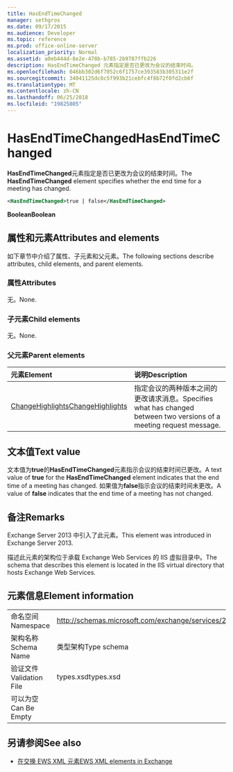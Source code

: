 ```yaml
---
title: HasEndTimeChanged
manager: sethgros
ms.date: 09/17/2015
ms.audience: Developer
ms.topic: reference
ms.prod: office-online-server
localization_priority: Normal
ms.assetid: a0eb444d-8e2e-478b-b785-2b9787ffb226
description: HasEndTimeChanged 元素指定是否已更改为会议的结束时间。
ms.openlocfilehash: 046bb302d6f7052c6f1757ce393583b305311e2f
ms.sourcegitcommit: 34041125dc8c5f993b21cebfc4f8b72f0fd2cb6f
ms.translationtype: MT
ms.contentlocale: zh-CN
ms.lasthandoff: 06/25/2018
ms.locfileid: "19825805"
---
```

# <a name="hasendtimechanged"></a><span data-ttu-id="e819a-103">HasEndTimeChanged</span><span class="sxs-lookup"><span data-stu-id="e819a-103">HasEndTimeChanged</span></span>

<span data-ttu-id="e819a-104">**HasEndTimeChanged**元素指定是否已更改为会议的结束时间。</span><span class="sxs-lookup"><span data-stu-id="e819a-104">The **HasEndTimeChanged** element specifies whether the end time for a meeting has changed.</span></span> 
  
```XML
<HasEndTimeChanged>true | false</HasEndTimeChanged>
```

 <span data-ttu-id="e819a-105">**Boolean**</span><span class="sxs-lookup"><span data-stu-id="e819a-105">**Boolean**</span></span>
## <a name="attributes-and-elements"></a><span data-ttu-id="e819a-106">属性和元素</span><span class="sxs-lookup"><span data-stu-id="e819a-106">Attributes and elements</span></span>

<span data-ttu-id="e819a-107">如下章节中介绍了属性、子元素和父元素。</span><span class="sxs-lookup"><span data-stu-id="e819a-107">The following sections describe attributes, child elements, and parent elements.</span></span>
  
### <a name="attributes"></a><span data-ttu-id="e819a-108">属性</span><span class="sxs-lookup"><span data-stu-id="e819a-108">Attributes</span></span>

<span data-ttu-id="e819a-109">无。</span><span class="sxs-lookup"><span data-stu-id="e819a-109">None.</span></span>
  
### <a name="child-elements"></a><span data-ttu-id="e819a-110">子元素</span><span class="sxs-lookup"><span data-stu-id="e819a-110">Child elements</span></span>

<span data-ttu-id="e819a-111">无。</span><span class="sxs-lookup"><span data-stu-id="e819a-111">None.</span></span>
  
### <a name="parent-elements"></a><span data-ttu-id="e819a-112">父元素</span><span class="sxs-lookup"><span data-stu-id="e819a-112">Parent elements</span></span>

|<span data-ttu-id="e819a-113">**元素**</span><span class="sxs-lookup"><span data-stu-id="e819a-113">**Element**</span></span>|<span data-ttu-id="e819a-114">**说明**</span><span class="sxs-lookup"><span data-stu-id="e819a-114">**Description**</span></span>|
|:-----|:-----|
|[<span data-ttu-id="e819a-115">ChangeHighlights</span><span class="sxs-lookup"><span data-stu-id="e819a-115">ChangeHighlights</span></span>](changehighlights.md) <br/> |<span data-ttu-id="e819a-116">指定会议的两种版本之间的更改请求消息。</span><span class="sxs-lookup"><span data-stu-id="e819a-116">Specifies what has changed between two versions of a meeting request message.</span></span>  <br/> |
   
## <a name="text-value"></a><span data-ttu-id="e819a-117">文本值</span><span class="sxs-lookup"><span data-stu-id="e819a-117">Text value</span></span>

<span data-ttu-id="e819a-118">文本值为**true**的**HasEndTimeChanged**元素指示会议的结束时间已更改。</span><span class="sxs-lookup"><span data-stu-id="e819a-118">A text value of **true** for the **HasEndTimeChanged** element indicates that the end time of a meeting has changed.</span></span> <span data-ttu-id="e819a-119">如果值为**false**指示会议的结束时间未更改。</span><span class="sxs-lookup"><span data-stu-id="e819a-119">A value of **false** indicates that the end time of a meeting has not changed.</span></span> 
  
## <a name="remarks"></a><span data-ttu-id="e819a-120">备注</span><span class="sxs-lookup"><span data-stu-id="e819a-120">Remarks</span></span>

<span data-ttu-id="e819a-121">Exchange Server 2013 中引入了此元素。</span><span class="sxs-lookup"><span data-stu-id="e819a-121">This element was introduced in Exchange Server 2013.</span></span>
  
<span data-ttu-id="e819a-122">描述此元素的架构位于承载 Exchange Web Services 的 IIS 虚拟目录中。</span><span class="sxs-lookup"><span data-stu-id="e819a-122">The schema that describes this element is located in the IIS virtual directory that hosts Exchange Web Services.</span></span>
  
## <a name="element-information"></a><span data-ttu-id="e819a-123">元素信息</span><span class="sxs-lookup"><span data-stu-id="e819a-123">Element information</span></span>

|||
|:-----|:-----|
|<span data-ttu-id="e819a-124">命名空间</span><span class="sxs-lookup"><span data-stu-id="e819a-124">Namespace</span></span>  <br/> |http://schemas.microsoft.com/exchange/services/2006/types  <br/> |
|<span data-ttu-id="e819a-125">架构名称</span><span class="sxs-lookup"><span data-stu-id="e819a-125">Schema Name</span></span>  <br/> |<span data-ttu-id="e819a-126">类型架构</span><span class="sxs-lookup"><span data-stu-id="e819a-126">Type schema</span></span>  <br/> |
|<span data-ttu-id="e819a-127">验证文件</span><span class="sxs-lookup"><span data-stu-id="e819a-127">Validation File</span></span>  <br/> |<span data-ttu-id="e819a-128">types.xsd</span><span class="sxs-lookup"><span data-stu-id="e819a-128">types.xsd</span></span>  <br/> |
|<span data-ttu-id="e819a-129">可以为空</span><span class="sxs-lookup"><span data-stu-id="e819a-129">Can Be Empty</span></span>  <br/> ||
   
## <a name="see-also"></a><span data-ttu-id="e819a-130">另请参阅</span><span class="sxs-lookup"><span data-stu-id="e819a-130">See also</span></span>



- [<span data-ttu-id="e819a-131">在交换 EWS XML 元素</span><span class="sxs-lookup"><span data-stu-id="e819a-131">EWS XML elements in Exchange</span></span>](ews-xml-elements-in-exchange.md)

